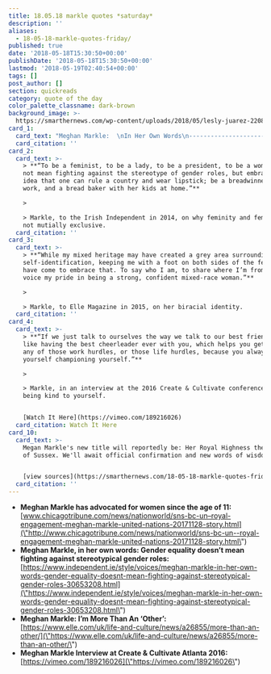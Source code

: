 ```yaml
---
title: 18.05.18 markle quotes *saturday*
description: ''
aliases:
  - 18-05-18-markle-quotes-friday/
published: true
date: '2018-05-18T15:30:50+00:00'
publishDate: '2018-05-18T15:30:50+00:00'
lastmod: '2018-05-19T02:40:54+00:00'
tags: []
post_author: []
section: quickreads
category: quote of the day
color_palette_classname: dark-brown
background_image: >-
  https://smarthernews.com/wp-content/uploads/2018/05/lesly-juarez-220845-unsplash-scaled.jpg
card_1:
  card_text: "Meghan Markle:  \nIn Her Own Words\n---------------------------------\n\n> **“It means that a wife is equal to her husband, a sister to her brother. Not better, not worsea\x14they are equal.”**\n> \n> Markle, on what it meant to her when, at 11, her letter to Proctor & Gamble led them to change their ad from \"women all over America are fighting greasy pots and pans\" to \"people all over America are fighting greasy pots and pans.\""
  card_citation: ''
card_2:
  card_text: >-
    > **“To be a feminist, to be a lady, to be a president, to be a woman does
    not mean fighting against the stereotype of gender roles, but embracing the
    idea that one can rule a country and wear lipstick; be a breadwinner at
    work, and a bread baker with her kids at home.”**

    > 

    > Markle, to the Irish Independent in 2014, on why feminity and feminism are
    not mutially exclusive.
  card_citation: ''
card_3:
  card_text: >-
    > **“While my mixed heritage may have created a grey area surrounding my
    self-identification, keeping me with a foot on both sides of the fence, I
    have come to embrace that. To say who I am, to share where I’m from, to
    voice my pride in being a strong, confident mixed-race woman.”**

    > 

    > Markle, to Elle Magazine in 2015, on her biracial identity.
  card_citation: ''
card_4:
  card_text: >-
    > **“If we just talk to ourselves the way we talk to our best friends…. It’s
    like having the best cheerleader ever with you, which helps you get through
    any of those work hurdles, or those life hurdles, because you always have
    yourself championing yourself.”**

    > 

    > Markle, in an interview at the 2016 Create & Cultivate conference, on
    being kind to yourself.


    [Watch It Here](https://vimeo.com/189216026)
  card_citation: Watch It Here
card_10:
  card_text: >-
    Megan Markle's new title will reportedly be: Her Royal Highness the Duchess
    of Sussex. We'll await official confirmation and new words of wisdom.


    [view sources](https://smarthernews.com/18-05-18-markle-quotes-friday/)
  card_citation: ''
---
```

*   **Meghan Markle has advocated for women since the age of 11:** [www.chicagotribune.com/news/nationworld/sns-bc-un–royal-engagement-meghan-markle-united-nations-20171128-story.html](\"http://www.chicagotribune.com/news/nationworld/sns-bc-un--royal-engagement-meghan-markle-united-nations-20171128-story.html\")
*   **Meghan Markle, in her own words: Gender equality doesn’t mean fighting against stereotypical gender roles:** [https://www.independent.ie/style/voices/meghan-markle-in-her-own-words-gender-equality-doesnt-mean-fighting-against-stereotypical-gender-roles-30653208.html](\"https://www.independent.ie/style/voices/meghan-markle-in-her-own-words-gender-equality-doesnt-mean-fighting-against-stereotypical-gender-roles-30653208.html\")
*   **Meghan Markle: I’m More Than An ‘Other’:** [https://www.elle.com/uk/life-and-culture/news/a26855/more-than-an-other/](\"https://www.elle.com/uk/life-and-culture/news/a26855/more-than-an-other/\")
*   **Meghan Markle Interview at Create & Cultivate Atlanta 2016:** [https://vimeo.com/189216026](\"https://vimeo.com/189216026\")